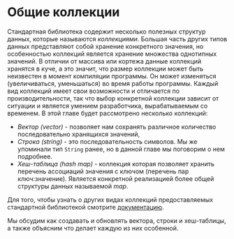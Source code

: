 # Общие коллекции

Стандартная библиотека содержит несколько полезных структур данных, которые называются *коллекциями*. Большая часть других типов данных представляют собой хранение конкретного значения, но особенностью коллекций является хранение множества однотипных значений. В отличии от массива или кортежа данные коллекций хранятся в куче, а это значит, что размер коллекции может быть неизвестен в момент компиляции программы. Он может изменяться (увеличиваться, уменьшаться) во время работы программы. Каждый вид коллекций имеет свои возможности и отличается по производительности, так что выбор конкретной коллекции зависит от ситуации и является умением разработчика, вырабатываемым со временем. В этой главе будет рассмотрено несколько коллекций:

- *Вектор (vector)* - позволяет нам сохранять различное количество последовательно хранящихся значений,
- *Строка (string)* - это последовательность символов. Мы же упоминали тип `String` ранее, но в данной главе мы поговорим о нем подробнее.
- *Хеш-таблица (hash map)* - коллекция которая позволяет хранить перечень ассоциаций значения с ключом (перечень пар ключ:значение). Является конкретной реализацией более общей структуры данных называемой *map*.

Для того, чтобы узнать о других видах коллекций предоставляемых стандартной библиотекой смотрите [документацию](https://doc.rust-lang.org/std/collections/index.html).

Мы обсудим как создавать и обновлять вектора, строки и хеш-таблицы, а также объясним что делает каждую из них особенной.


